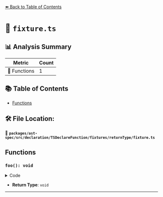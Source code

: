 [⬅️ Back to Table of Contents](../../../../../../../index.md)

# 📄 `fixture.ts`

## 📊 Analysis Summary

| Metric | Count |
|--------|-------|
| 🔧 Functions | 1 |

## 📚 Table of Contents

- [Functions](#functions)

## 🛠️ File Location:
📂 **`packages/ast-spec/src/declaration/TSDeclareFunction/fixtures/returnType/fixture.ts`**

## Functions

### `foo(): void`

<details><summary>Code</summary>

```ts
declare function foo(): void;
```
</details>

- **Return Type**: `void`

---